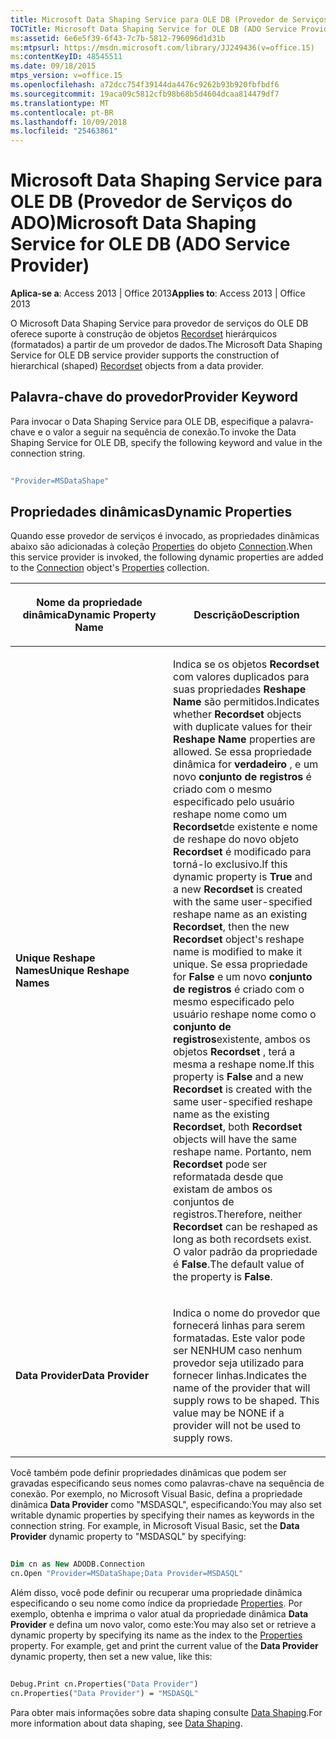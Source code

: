 ```yaml
---
title: Microsoft Data Shaping Service para OLE DB (Provedor de Serviços do ADO)
TOCTitle: Microsoft Data Shaping Service for OLE DB (ADO Service Provider)
ms:assetid: 6e6e5f39-6f43-7c7b-5812-796096d1d31b
ms:mtpsurl: https://msdn.microsoft.com/library/JJ249436(v=office.15)
ms:contentKeyID: 48545511
ms.date: 09/18/2015
mtps_version: v=office.15
ms.openlocfilehash: a72dcc754f39144da4476c9262b93b920fbfbdf6
ms.sourcegitcommit: 19aca09c5812cfb98b68b5d4604dcaa814479df7
ms.translationtype: MT
ms.contentlocale: pt-BR
ms.lasthandoff: 10/09/2018
ms.locfileid: "25463861"
---
```

# <a name="microsoft-data-shaping-service-for-ole-db-ado-service-provider"></a><span data-ttu-id="3f7b2-102">Microsoft Data Shaping Service para OLE DB (Provedor de Serviços do ADO)</span><span class="sxs-lookup"><span data-stu-id="3f7b2-102">Microsoft Data Shaping Service for OLE DB (ADO Service Provider)</span></span>


<span data-ttu-id="3f7b2-103">**Aplica-se a**: Access 2013 | Office 2013</span><span class="sxs-lookup"><span data-stu-id="3f7b2-103">**Applies to**: Access 2013 | Office 2013</span></span>

<span data-ttu-id="3f7b2-104">O Microsoft Data Shaping Service para provedor de serviços do OLE DB oferece suporte à construção de objetos [Recordset](recordset-object-ado.md) hierárquicos (formatados) a partir de um provedor de dados.</span><span class="sxs-lookup"><span data-stu-id="3f7b2-104">The Microsoft Data Shaping Service for OLE DB service provider supports the construction of hierarchical (shaped) [Recordset](recordset-object-ado.md) objects from a data provider.</span></span>

## <a name="provider-keyword"></a><span data-ttu-id="3f7b2-105">Palavra-chave do provedor</span><span class="sxs-lookup"><span data-stu-id="3f7b2-105">Provider Keyword</span></span>

<span data-ttu-id="3f7b2-106">Para invocar o Data Shaping Service para OLE DB, especifique a palavra-chave e o valor a seguir na sequência de conexão.</span><span class="sxs-lookup"><span data-stu-id="3f7b2-106">To invoke the Data Shaping Service for OLE DB, specify the following keyword and value in the connection string.</span></span>

```vb 
 
"Provider=MSDataShape" 
```

## <a name="dynamic-properties"></a><span data-ttu-id="3f7b2-107">Propriedades dinâmicas</span><span class="sxs-lookup"><span data-stu-id="3f7b2-107">Dynamic Properties</span></span>

<span data-ttu-id="3f7b2-108">Quando esse provedor de serviços é invocado, as propriedades dinâmicas abaixo são adicionadas à coleção [Properties](connection-object-ado.md) do objeto [Connection](properties-collection-ado.md).</span><span class="sxs-lookup"><span data-stu-id="3f7b2-108">When this service provider is invoked, the following dynamic properties are added to the [Connection](connection-object-ado.md) object's [Properties](properties-collection-ado.md) collection.</span></span>

<table>
<colgroup>
<col style="width: 50%" />
<col style="width: 50%" />
</colgroup>
<thead>
<tr class="header">
<th><p><span data-ttu-id="3f7b2-109">Nome da propriedade dinâmica</span><span class="sxs-lookup"><span data-stu-id="3f7b2-109">Dynamic Property Name</span></span></p></th>
<th><p><span data-ttu-id="3f7b2-110">Descrição</span><span class="sxs-lookup"><span data-stu-id="3f7b2-110">Description</span></span></p></th>
</tr>
</thead>
<tbody>
<tr class="odd">
<td><p><span data-ttu-id="3f7b2-111"><strong>Unique Reshape Names</strong></span><span class="sxs-lookup"><span data-stu-id="3f7b2-111"><strong>Unique Reshape Names</strong></span></span></p></td>
<td><p><span data-ttu-id="3f7b2-112">Indica se os objetos <strong>Recordset</strong> com valores duplicados para suas propriedades <strong>Reshape Name</strong> são permitidos.</span><span class="sxs-lookup"><span data-stu-id="3f7b2-112">Indicates whether <strong>Recordset</strong> objects with duplicate values for their <strong>Reshape Name</strong> properties are allowed.</span></span> <span data-ttu-id="3f7b2-113">Se essa propriedade dinâmica for <strong>verdadeiro</strong> , e um novo <strong>conjunto de registros</strong> é criado com o mesmo especificado pelo usuário reshape nome como um <strong>Recordset</strong>de existente e nome de reshape do novo objeto <strong>Recordset</strong> é modificado para torná-lo exclusivo.</span><span class="sxs-lookup"><span data-stu-id="3f7b2-113">If this dynamic property is <strong>True</strong> and a new <strong>Recordset</strong> is created with the same user-specified reshape name as an existing <strong>Recordset</strong>, then the new <strong>Recordset</strong> object's reshape name is modified to make it unique.</span></span> <span data-ttu-id="3f7b2-114">Se essa propriedade for <strong>False</strong> e um novo <strong>conjunto de registros</strong> é criado com o mesmo especificado pelo usuário reshape nome como o <strong>conjunto de registros</strong>existente, ambos os objetos <strong>Recordset</strong> , terá a mesma a reshape nome.</span><span class="sxs-lookup"><span data-stu-id="3f7b2-114">If this property is <strong>False</strong> and a new <strong>Recordset</strong> is created with the same user-specified reshape name as the existing <strong>Recordset</strong>, both <strong>Recordset</strong> objects will have the same reshape name.</span></span> <span data-ttu-id="3f7b2-115">Portanto, nem <strong>Recordset</strong> pode ser reformatada desde que existam de ambos os conjuntos de registros.</span><span class="sxs-lookup"><span data-stu-id="3f7b2-115">Therefore, neither <strong>Recordset</strong> can be reshaped as long as both recordsets exist.</span></span> <span data-ttu-id="3f7b2-116">O valor padrão da propriedade é <strong>False</strong>.</span><span class="sxs-lookup"><span data-stu-id="3f7b2-116">The default value of the property is <strong>False</strong>.</span></span></p></td>
</tr>
<tr class="even">
<td><p><span data-ttu-id="3f7b2-117"><strong>Data Provider</strong></span><span class="sxs-lookup"><span data-stu-id="3f7b2-117"><strong>Data Provider</strong></span></span></p></td>
<td><p><span data-ttu-id="3f7b2-p102">Indica o nome do provedor que fornecerá linhas para serem formatadas. Este valor pode ser NENHUM caso nenhum provedor seja utilizado para fornecer linhas.</span><span class="sxs-lookup"><span data-stu-id="3f7b2-p102">Indicates the name of the provider that will supply rows to be shaped. This value may be NONE if a provider will not be used to supply rows.</span></span></p></td>
</tr>
</tbody>
</table>


<span data-ttu-id="3f7b2-p103">Você também pode definir propriedades dinâmicas que podem ser gravadas especificando seus nomes como palavras-chave na sequência de conexão. Por exemplo, no Microsoft Visual Basic, defina a propriedade dinâmica **Data Provider** como "MSDASQL", especificando:</span><span class="sxs-lookup"><span data-stu-id="3f7b2-p103">You may also set writable dynamic properties by specifying their names as keywords in the connection string. For example, in Microsoft Visual Basic, set the **Data Provider** dynamic property to "MSDASQL" by specifying:</span></span>

```vb 
 
Dim cn as New ADODB.Connection 
cn.Open "Provider=MSDataShape;Data Provider=MSDASQL" 
```

<span data-ttu-id="3f7b2-p104">Além disso, você pode definir ou recuperar uma propriedade dinâmica especificando o seu nome como índice da propriedade [Properties](properties-collection-ado.md). Por exemplo, obtenha e imprima o valor atual da propriedade dinâmica **Data Provider** e defina um novo valor, como este:</span><span class="sxs-lookup"><span data-stu-id="3f7b2-p104">You may also set or retrieve a dynamic property by specifying its name as the index to the [Properties](properties-collection-ado.md) property. For example, get and print the current value of the **Data Provider** dynamic property, then set a new value, like this:</span></span>

```vb 
 
Debug.Print cn.Properties("Data Provider") 
cn.Properties("Data Provider") = "MSDASQL" 
```

<span data-ttu-id="3f7b2-124">Para obter mais informações sobre data shaping consulte [Data Shaping](data-shaping-summary.md).</span><span class="sxs-lookup"><span data-stu-id="3f7b2-124">For more information about data shaping, see [Data Shaping](data-shaping-summary.md).</span></span>

